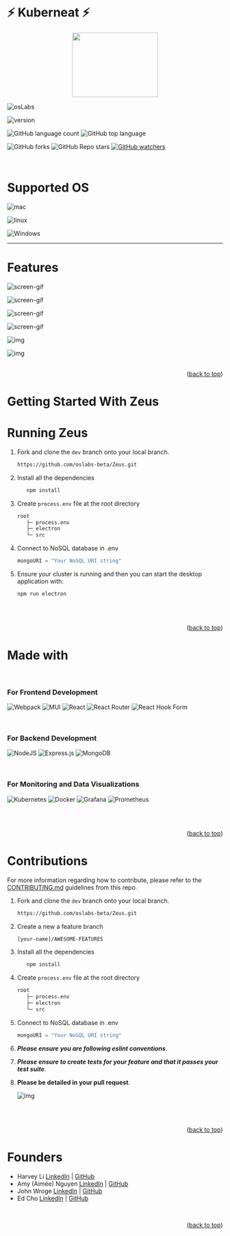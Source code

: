 # ⚡ Kuberneat ⚡

<center><img src="./logo/Logo.png" width="200" height="150" id="readme-top"> </center>

![osLabs](https://badgen.net/badge/license/MIT)

![version](https://badgen.net/badge/version/v1.0.0)

![GitHub language count](https://img.shields.io/github/languages/count/oslabs-beta/Zeus)
![GitHub top language](https://img.shields.io/github/languages/top/oslabs-beta/Zeus?color=yellow)

![GitHub forks](https://img.shields.io/github/forks/oslabs-beta/Zeus?color=green)
![GitHub Repo stars](https://img.shields.io/github/stars/oslabs-beta/Zeus?color=green)
[![GitHub watchers](https://badgen.net/github/watchers/oslabs-beta/Zeus?color=green)](https://GitHub.com/Naereen/StrapDown.js/watchers/)

<br/>

# Supported OS

![mac](https://badgen.net/badge/OS/mac)
<br/>

![linux](https://badgen.net/badge/OS/linux)

![Windows](https://badgen.net/badge/OS/Windows)

<hr/>

# Features

![screen-gif](./Demo-gifs/Zeus-Dasboard.gif)
<br/>

![screen-gif](./Demo-gifs/visualizer%20demo.gif)
<br/>

![screen-gif](./Demo-gifs/Kubelet.gif)
<br/>

![screen-gif](./Demo-gifs/Kube-State-Metrics.gif)
<br/>

![img](./Demo%20Shots/K8s-API.png)
<br/>

![img](./Demo%20Shots/Computing-Resources.png)
<br/>
<br/>

<p align="right">(<a href="#readme-top">back to top</a>)</p>

# Getting Started With Zeus

# Running Zeus

1. Fork and clone the `dev` branch onto your local branch.
   ``` bash
   https://github.com/oslabs-beta/Zeus.git
   ```

2. Install all the dependencies
   ``` bash 
      npm install 
   ```
3. Create ```process.env``` file at the root directory
   ``` bash
   root
      ├─ process.env
      ├─ electron
      └─ src
   ``` 
4. Connect to NoSQL database in .env

   ``` js
   mongoURI = "Your NoSQL URI string"
   ```
5. Ensure your cluster is running and then you can start the desktop application with:
   ``` bash
   npm run electron
   ```

</br>
<br/>

<p align="right">(<a href="#readme-top">back to top</a>)</p>

# Made with

<br>

### For Frontend Development

![Webpack](https://img.shields.io/badge/webpack-%238DD6F9.svg?style=for-the-badge&logo=webpack&logoColor=black)
![MUI](https://img.shields.io/badge/MUI-%230081CB.svg?style=for-the-badge&logo=mui&logoColor=white)
![React](https://img.shields.io/badge/react-%2320232a.svg?style=for-the-badge&logo=react&logoColor=%2361DAFB)
![React Router](https://img.shields.io/badge/React_Router-CA4245?style=for-the-badge&logo=react-router&logoColor=white)
![React Hook Form](https://img.shields.io/badge/React%20Hook%20Form-%23EC5990.svg?style=for-the-badge&logo=reacthookform&logoColor=white)

<br>

### For Backend Development

![NodeJS](https://img.shields.io/badge/node.js-6DA55F?style=for-the-badge&logo=node.js&logoColor=white)
![Express.js](https://img.shields.io/badge/express.js-%23404d59.svg?style=for-the-badge&logo=express&logoColor=%2361DAFB)
![MongoDB](https://img.shields.io/badge/MongoDB-%234ea94b.svg?style=for-the-badge&logo=mongodb&logoColor=white)

<br>

### For Monitoring and Data Visualizations

![Kubernetes](https://img.shields.io/badge/kubernetes-%23326ce5.svg?style=for-the-badge&logo=kubernetes&logoColor=white)
![Docker](https://img.shields.io/badge/docker-%230db7ed.svg?style=for-the-badge&logo=docker&logoColor=white)
![Grafana](https://img.shields.io/badge/grafana-%23F46800.svg?style=for-the-badge&logo=grafana&logoColor=white)
![Prometheus](https://img.shields.io/badge/Prometheus-E6522C?style=for-the-badge&logo=Prometheus&logoColor=white)

</br>
<br/>

<p align="right">(<a href="#readme-top">back to top</a>)</p>

# Contributions

For more information regarding how to contribute, please refer to the
[CONTRIBUTING.md](https://github.com/oslabs-beta/Zeus/blob/dev/CONTRIBUTING.md)
guidelines from this repo.

1. Fork and clone the `dev` branch onto your local branch.
   ``` bash
   https://github.com/oslabs-beta/Zeus.git
   ```
2. Create a new a feature branch
   ``` bash
   [your-name]/AWESOME-FEATURES
   ```
3. Install all the dependencies
   ``` bash 
      npm install 
   ```
4. Create ```process.env``` file at the root directory
   ``` bash
   root
      ├─ process.env
      ├─ electron
      └─ src
   ``` 
5. Connect to NoSQL database in .env

   ``` js
   mongoURI = "Your NoSQL URI string"
   ```
6. ***Please ensure you are following eslint conventions***.
7. ***Please ensure to create tests for your feature and that it passes your test suite***.
8. **Please be detailed in your pull request**.

   ![img](./Demo%20Shots/PR-guide.png)

</br>
<br/>

<p align="right">(<a href="#readme-top">back to top</a>)</p>

# Founders

- Harvey Li [LinkedIn](https://www.linkedin.com/in/harvey-li/) | [GitHub](https://github.com/harvli)
- Amy (Aimée) Nguyen [LinkedIn](https://www.linkedin.com/in/aqn/) | [GitHub](https://github.com/DoctorCodeine)
- John Wroge [LinkedIn](https://www.linkedin.com/in/john-wroge/) | [GitHub](https://github.com/johnwroge)
- Ed Cho [LinkedIn](https://www.linkedin.com/in/edcho720/) | [GitHub](https://github.com/edcho720)

</br>

<p align="right">(<a href="#readme-top">back to top</a>)</p>
